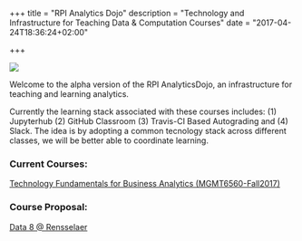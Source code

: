 +++
title = "RPI Analytics Dojo"
description = "Technology and Infrastructure for Teaching Data & Computation Courses"
date = "2017-04-24T18:36:24+02:00"

+++

![](/images/dojo.png)

Welcome to the alpha version of the RPI AnalyticsDojo, an infrastructure for teaching and learning analytics.

Currently the learning stack associated with these courses includes: (1) Jupyterhub (2) GitHub Classroom (3) Travis-CI Based Autograding and (4) Slack. The idea is by adopting a common tecnology stack across different classes, we will be better able to coordinate learning. 

### Current Courses:

[Technology Fundamentals for Business Analytics (MGMT6560-Fall2017)](/mgmt6560/)

### Course Proposal:

[Data 8 @ Rensselaer](/data8-rpi/)
